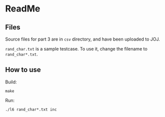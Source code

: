 # ReadMe

## Files

Source files for part 3 are in `csv` directory, and have been uploaded to JOJ.

`rand_char.txt` is a sample testcase. To use it, change the filename to `rand_char*.txt`.

## How to use

Build:

```
make
```

Run:

```
./l6 rand_char*.txt inc
```

